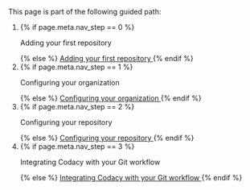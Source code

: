 <nav class="nav-multistep">
    <p>This page is part of the following guided path:</p>
    <ol>
        <li class="{% if page.meta.nav_step == 0 %}nav-multistep__step--active{% endif %}">
            {% if page.meta.nav_step == 0 %}
                <p>
                    Adding your first repository
                </p>
            {% else %}
                <a href="/getting-started/codacy-quickstart#adding-your-first-repository">
                    Adding your first repository
                </a>
            {% endif %}
        </li>
        <li class="{% if page.meta.nav_step == 1 %}nav-multistep__step--active{% endif %}">
            {% if page.meta.nav_step == 1 %}
                <p>
                    Configuring your organization
                </p>
            {% else %}
                <a href="/getting-started/configuring-your-organization#configuring-your-organization">
                    Configuring your organization
                </a>
            {% endif %}
        </li>
        <li class="{% if page.meta.nav_step == 2 %}nav-multistep__step--active{% endif %}">
            {% if page.meta.nav_step == 2 %}
                <p>
                    Configuring your repository
                </p>
            {% else %}
                <a href="/getting-started/configuring-your-repository#configuring-your-repository">
                    Configuring your repository
                </a>
            {% endif %}
        </li>
        <li class="{% if page.meta.nav_step == 3 %}nav-multistep__step--active{% endif %}">
            {% if page.meta.nav_step == 3 %}
                <p>
                    Integrating Codacy with your Git workflow
                </p>
            {% else %}
                <a href="/getting-started/integrating-codacy-with-your-git-workflow#integrating-codacy-with-your-git-workflow">
                    Integrating Codacy with your Git workflow
                </a>
            {% endif %}
        </li>
    </ol>
</nav>

